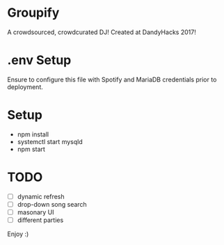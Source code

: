# Groupify
A crowdsourced, crowdcurated DJ!
Created at DandyHacks 2017!

# .env Setup
Ensure to configure this file with Spotify and MariaDB credentials prior to deployment.

# Setup
* npm install
* systemctl start mysqld
* npm start

# TODO
- [ ] dynamic refresh
- [ ] drop-down song search
- [ ] masonary UI
- [ ] different parties

Enjoy :)
